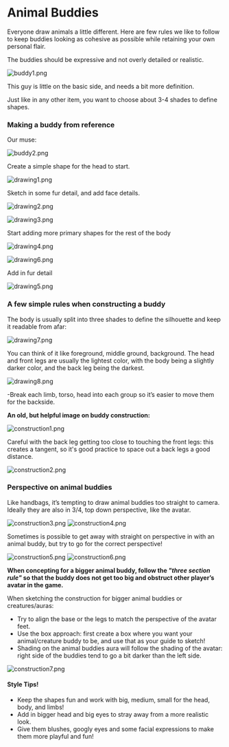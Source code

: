 # Animal Buddies

Everyone draw animals a little different. Here are few rules we like to follow to keep buddies looking as cohesive as possible while retaining your own personal flair. 

The buddies should be expressive and not overly detailed or realistic. 

![buddy1.png](https://cdn-production.joinhighrise.com/create-portal/buddy1_dfaba58f6e.png)

This guy is little on the basic side, and needs a bit more definition.

Just like in any other item, you want to choose about 3-4 shades to define shapes.


### Making a buddy from reference

Our muse:

![buddy2.png](https://cdn-production.joinhighrise.com/create-portal/buddy2_64b22d681d.png)


Create a simple shape for the head to start.
    
![drawing1.png](https://cdn-production.joinhighrise.com/create-portal/drawing1_b674e3c7cd.png)

    
Sketch in some fur detail, and add face details.
    
![drawing2.png](https://cdn-production.joinhighrise.com/create-portal/drawing2_56900d9413.png)

    
![drawing3.png](https://cdn-production.joinhighrise.com/create-portal/drawing3_5d9b49d757.png)

    
Start adding more primary shapes for the rest of the body
    
![drawing4.png](https://cdn-production.joinhighrise.com/create-portal/drawing4_a82d266436.png)

![drawing6.png](https://cdn-production.joinhighrise.com/create-portal/drawing6_98ceee2a90.png)

    
    
Add in fur detail
    
![drawing5.png](https://cdn-production.joinhighrise.com/create-portal/drawing5_846e02d7de.png)
    

### A few simple rules when constructing a buddy

The body is usually split into three shades to define the silhouette and keep it readable from afar:
    
![drawing7.png](https://cdn-production.joinhighrise.com/create-portal/drawing7_2e6b6d0fcf.png)
    
You can think of it like foreground, middle ground, background.
The head and front legs are usually the lightest color, with the body being a slightly darker color, and the back leg being the darkest.
    
![drawing8.png](https://cdn-production.joinhighrise.com/create-portal/drawing8_2abb7d35b0.png)

-Break each limb, torso, head into each group so it’s easier to move them for the backside.

**An old, but helpful image on buddy construction:**

![construction1.png](https://cdn-production.joinhighrise.com/create-portal/construction1_15cacb3c44.png)

Careful with the back leg getting too close to touching the front legs: this creates a tangent, so it's good practice to space out a back legs a good distance.

![construction2.png](https://cdn-production.joinhighrise.com/create-portal/construction2_8c4f2c0d77.png)


### Perspective on animal buddies

Like handbags, it’s tempting to draw animal buddies too straight to camera. Ideally they are also in 3/4, top down perspective, like the avatar.  

![construction3.png](https://cdn-production.joinhighrise.com/create-portal/construction3_f3510b83da.png)
![construction4.png](https://cdn-production.joinhighrise.com/create-portal/construction4_82a8c3dbfa.png)


Sometimes is possible to get away with straight on perspective in with an animal buddy, but try to go for the correct perspective!

![construction5.png](https://cdn-production.joinhighrise.com/create-portal/construction5_025bc4822d.png)
![construction6.png](https://cdn-production.joinhighrise.com/create-portal/construction6_7278bbaff8.png)

**When concepting for a bigger animal buddy, follow the _"three section rule"_ so that the buddy does not get too big and obstruct other player’s avatar in the game.** 

When sketching the construction for bigger animal buddies or creatures/auras:

- Try to align the base or the legs to match the perspective of the avatar feet.
- Use the box approach: first create a box where you want your animal/creature buddy to be, and use that as your guide to sketch!
- Shading on the animal buddies aura will follow the shading of the avatar: right side of the buddies tend to go a bit darker than the left side.

![construction7.png](https://cdn-production.joinhighrise.com/create-portal/construction7_c7263d5860.png)


#### Style Tips!
- Keep the shapes fun and work with big, medium, small for the head, body, and limbs!
- Add in bigger head and big eyes to stray away from a more realistic look.
- Give them blushes, googly eyes and some facial expressions to make them more playful and fun!